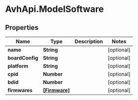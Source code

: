 # AvhApi.ModelSoftware

## Properties

Name | Type | Description | Notes
------------ | ------------- | ------------- | -------------
**name** | **String** |  | [optional] 
**boardConfig** | **String** |  | [optional] 
**platform** | **String** |  | [optional] 
**cpid** | **Number** |  | [optional] 
**bdid** | **Number** |  | [optional] 
**firmwares** | [**[Firmware]**](Firmware.md) |  | [optional] 


